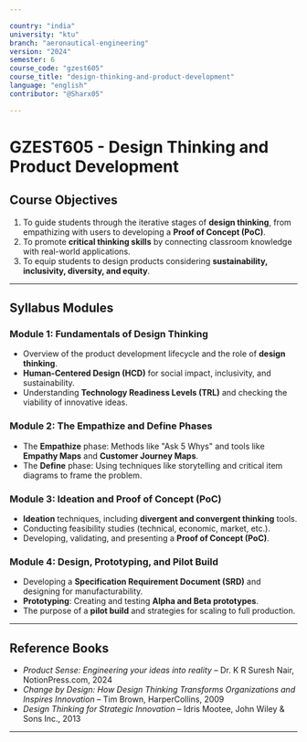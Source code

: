 ```yaml
---

country: "india"
university: "ktu"
branch: "aeronautical-engineering"
version: "2024"
semester: 6
course_code: "gzest605"
course_title: "design-thinking-and-product-development"
language: "english"
contributor: "@Sharx05"

---
```


# GZEST605 - Design Thinking and Product Development

## Course Objectives

1.  To guide students through the iterative stages of **design thinking**, from empathizing with users to developing a **Proof of Concept (PoC)**.
2.  To promote **critical thinking skills** by connecting classroom knowledge with real-world applications.
3.  To equip students to design products considering **sustainability, inclusivity, diversity, and equity**.

---

## Syllabus Modules

### Module 1: Fundamentals of Design Thinking

-   Overview of the product development lifecycle and the role of **design thinking**.
-   **Human-Centered Design (HCD)** for social impact, inclusivity, and sustainability.
-   Understanding **Technology Readiness Levels (TRL)** and checking the viability of innovative ideas.

### Module 2: The Empathize and Define Phases

-   The **Empathize** phase: Methods like "Ask 5 Whys" and tools like **Empathy Maps** and **Customer Journey Maps**.
-   The **Define** phase: Using techniques like storytelling and critical item diagrams to frame the problem.

### Module 3: Ideation and Proof of Concept (PoC)

-   **Ideation** techniques, including **divergent and convergent thinking** tools.
-   Conducting feasibility studies (technical, economic, market, etc.).
-   Developing, validating, and presenting a **Proof of Concept (PoC)**.

### Module 4: Design, Prototyping, and Pilot Build

-   Developing a **Specification Requirement Document (SRD)** and designing for manufacturability.
-   **Prototyping**: Creating and testing **Alpha and Beta prototypes**.
-   The purpose of a **pilot build** and strategies for scaling to full production.

---

## Reference Books

-   *Product Sense: Engineering your ideas into reality* – Dr. K R Suresh Nair, NotionPress.com, 2024
-   *Change by Design: How Design Thinking Transforms Organizations and Inspires Innovation* – Tim Brown, HarperCollins, 2009
-   *Design Thinking for Strategic Innovation* – Idris Mootee, John Wiley & Sons Inc., 2013

---
